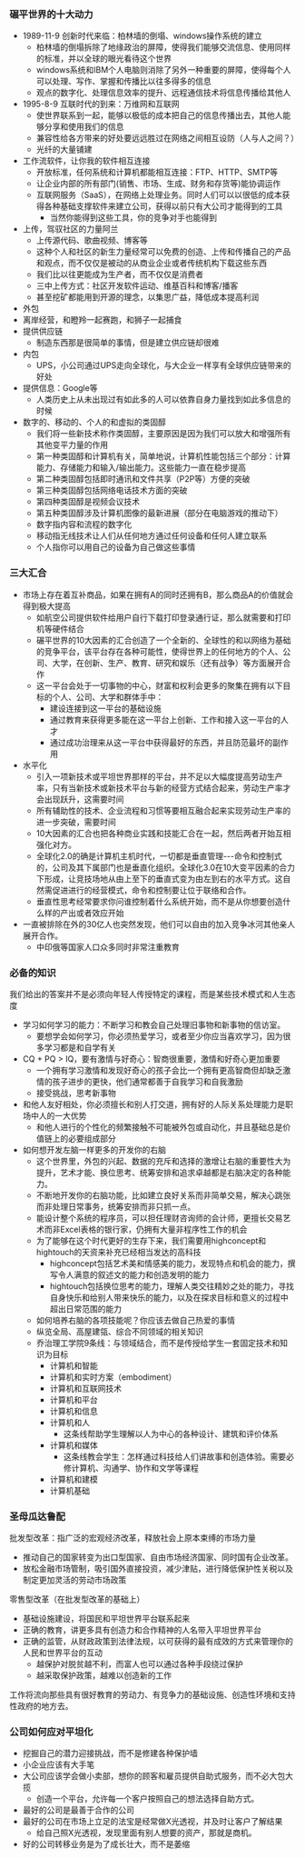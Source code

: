 ### 碾平世界的十大动力
- 1989-11-9 创新时代来临：柏林墙的倒塌、windows操作系统的建立
    - 柏林墙的倒塌拆除了地缘政治的屏障，使得我们能够交流信息、使用同样的标准，并以全球的眼光看待这个世界
    - windows系统和IBM个人电脑则消除了另外一种重要的屏障，使得每个人可以处理、写作、掌握和传播比以往多得多的信息
    - 观点的数字化、处理信息效率的提升、远程通信技术将信息传播给其他人
- 1995-8-9 互联时代的到来：万维网和互联网
    - 使世界联系到一起，能够以极低的成本把自己的信息传播出去，其他人能够分享和使用我们的信息
    - 兼容性给各方带来的好处要远远胜过在网络之间相互设防（人与人之间？）
    - 光纤的大量铺建
- 工作流软件，让你我的软件相互连接
    - 开放标准，任何系统和计算机都能相互连接：FTP、HTTP、SMTP等
    - 让企业内部的所有部门(销售、市场、生成、财务和存货等)能协调运作
    - 互联网服务（SaaS），在网络上处理业务。同时人们可以以很低的成本获得各种基础支撑软件来建立公司，获得以前只有大公司才能得到的工具
        - 当然你能得到这些工具，你的竞争对手也能得到
- 上传，驾驭社区的力量阿兰
    - 上传源代码、歌曲视频、博客等
    - 这种个人和社区的新生力量经常可以免费的创造、上传和传播自己的产品和观点，而不仅仅是被动的从商业企业或者传统机构下载这些东西
    - 我们比以往更能成为生产者，而不仅仅是消费者
    - 三中上传方式：社区开发软件运动、维基百科和博客/播客
    - 甚至挖矿都能用到开源的理念，以集思广益，降低成本提高利润
- 外包
- 离岸经营，和瞪羚一起赛跑，和狮子一起捕食
- 提供供应链
    - 制造东西那是很简单的事情，但是建立供应链却很难
- 内包
    - UPS，小公司通过UPS走向全球化，与大企业一样享有全球供应链带来的好处
- 提供信息：Google等
    - 人类历史上从未出现过有如此多的人可以依靠自身力量找到如此多信息的时候
- 数字的、移动的、个人的和虚拟的类固醇
    - 我们将一些新技术称作类固醇，主要原因是因为我们可以放大和增强所有其他变平力量的作用
    - 第一种类固醇和计算机有关，简单地说，计算机性能包括三个部分：计算能力、存储能力和输入/输出能力。这些能力一直在稳步提高
    - 第二种类固醇包括即时通讯和文件共享（P2P等）方便的突破
    - 第三种类固醇包括网络电话技术方面的突破
    - 第四种类固醇是视频会议技术
    - 第五种类固醇涉及计算机图像的最新进展（部分在电脑游戏的推动下）
    - 数字指内容和流程的数字化
    - 移动指无线技术让人们从任何地方通过任何设备和任何人建立联系
    - 个人指你可以用自己的设备为自己做这些事情

### 三大汇合
- 市场上存在着互补商品，如果在拥有A的同时还拥有B，那么商品A的价值就会得到极大提高
    - 如航空公司提供软件给用户自行下载打印登录通行证，那么就需要和打印机等硬件结合
    - 碾平世界的10大因素的汇合创造了一个全新的、全球性的和以网络为基础的竞争平台，该平台存在各种可能性，使得世界上的任何地方的个人、公司、大学，在创新、生产、教育、研究和娱乐（还有战争）等方面展开合作
    - 这一平台会处于一切事物的中心，财富和权利会更多的聚集在拥有以下目标的个人、公司、大学和群体手中：
        - 建设连接到这一平台的基础设施
        - 通过教育来获得更多能在这一平台上创新、工作和接入这一平台的人才
        - 通过成功治理来从这一平台中获得最好的东西，并且防范最坏的副作用
- 水平化
    - 引入一项新技术或平坦世界那样的平台，并不足以大幅度提高劳动生产率，只有当新技术或新技术平台与新的经营方式结合起来，劳动生产率才会出现跃升，这需要时间
    - 所有辅助性的技术、企业流程和习惯等要相互融合起来实现劳动生产率的进一步突破，需要时间
    - 10大因素的汇合也把各种商业实践和技能汇合在一起，然后两者开始互相强化对方。
    - 全球化2.0的确是计算机主机时代，一切都是垂直管理---命令和控制式的，公司及其下属部门也是垂直化组织。全球化3.0在10大变平因素的合力下形成，让竞技场地从由上至下的垂直式变为由左到右的水平方式。这自然需促进进行的经营模式，命令和控制要让位于联络和合作。
    - 垂直性思考经常要求你问谁控制着什么系统开始，而不是从你想要创造什么样的产出或者效应开始
- 一直被排除在外的30亿人也突然发现，他们可以自由的加入竞争冰河其他亲人展开合作。
    - 中印俄等国家人口众多同时非常注重教育

### 必备的知识
我们给出的答案并不是必须向年轻人传授特定的课程，而是某些技术模式和人生态度
- 学习如何学习的能力：不断学习和教会自己处理旧事物和新事物的信访室。
    - 要想学会如何学习，你必须热爱学习，或者至少你应当喜欢学习，因为很多学习都是和自学有关
- CQ + PQ > IQ，要有激情与好奇心：智商很重要，激情和好奇心更加重要
    - 一个拥有学习激情和发现好奇心的孩子会比一个拥有更高智商但却缺乏激情的孩子进步的更快，他们通常都善于自我学习和自我激励
    - 接受挑战，思考新事物
- 和他人友好相处，你必须擅长和别人打交道，拥有好的人际关系处理能力是职场中人的一大优势
    - 和他人进行的个性化的频繁接触不可能被外包或自动化，并且基础总是价值链上的必要组成部分
- 如何想开发左脑一样更多的开发你的右脑
    - 这个世界里，外包的兴起、数据的充斥和选择的激增让右脑的重要性大为提升，艺术才能、换位思考、统筹安排和追求卓越都是右脑决定的各种能力。
    - 不断地开发你的右脑功能，比如建立良好关系而非简单交易，解决心跳张而非处理日常事务，统筹安排而非只抓一点。
    - 能设计整个系统的程序员，可以担任理财咨询师的会计师，更擅长交易艺术而非Excel表格的银行家，仍拥有大量非程序性工作的机会
    - 为了能够在这个时代更好的生存下来，我们需要用highconcept和hightouch的天资来补充已经相当发达的高科技
        - highconcept包括艺术美和情感美的能力，发现特点和机会的能力，撰写令人满意的叙述文的能力和创造发明的能力
        - hightouch包括换位思考的能力，理解人类交往精妙之处的能力，寻找自身快乐和给别人带来快乐的能力，以及在探求目标和意义的过程中超出日常范围的能力
    - 如何培养右脑的各项技能呢？你应该去做自己热爱的事情
    - 纵览全局、高屋建瓴、综合不同领域的相关知识
    - 乔治理工学院9条线：与领域结合，而不是传授给学生一套固定技术和知识为目标
        - 计算机和智能
        - 计算机和实时方案（embodiment）
        - 计算机和互联网技术
        - 计算机和平台
        - 计算机和信息
        - 计算机和人
            - 这条线帮助学生理解以人为中心的各种设计、建筑和评价体系
        - 计算机和媒体
            - 这条线教会学生：怎样通过科技给人们讲故事和创造体验。需要必修计算机、沟通学、协作和文学等课程
        - 计算机和建模
        - 计算机基础

### 圣母瓜达鲁配
批发型改革：指广泛的宏观经济改革，释放社会上原本束缚的市场力量
- 推动自己的国家转变为出口型国家、自由市场经济国家、同时国有企业改革。
- 放松金融市场管制，吸引国外直接投资，减少津贴，进行降低保护性关税以及制定更加灵活的劳动市场政策

零售型改革（在批发型改革的基础上）
- 基础设施建设，将国民和平坦世界平台联系起来
- 正确的教育，讲更多具有创造力和合作精神的人名带入平坦世界平台
- 正确的监管，从财政政策到法律法规，以可获得的最有成效的方式来管理你的人民和世界平台的互动
    - 越保护对脱贫越不利，而富人也可以通过各种手段绕过保护
    - 越采取保护政策，越难以创造新的工作

工作将流向那些具有很好教育的劳动力、有竞争力的基础设施、创造性环境和支持性政府的地方去。

### 公司如何应对平坦化
- 挖掘自己的潜力迎接挑战，而不是修建各种保护墙
- 小企业应该有大手笔
- 大公司应该学会做小卖部，想你的顾客和雇员提供自助式服务，而不必大包大揽
    - 创造一个平台，允许每一个客户按照自己的想法选择自助方式。
- 最好的公司是最善于合作的公司
- 最好的公司在市场上立足的法宝是经常做X光透视，并及时让客户了解结果
    - 给自己照X光透视，发现里面有别人想要的资产，那就是商机。
- 好的公司转移业务是为了成长壮大，而不是萎缩
